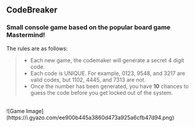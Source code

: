 ## CodeBreaker
### Small console game based on the popular board game Mastermind!

The rules are as follows: 
<br/>
>- Each new game, the codemaker will generate a secret 4 digit code. 
>- Each code is UNIQUE. For example, 0123, 9548, and 3217 are valid codes, but 1102, 4445, and 7313 are not.
>- Once the number has been generated, you have **10** chances to guess the code before you get locked out of the system. 
<br/>
![Game Image](https://i.gyazo.com/ee900b445a3860d473a925a6cfb47d94.png)

